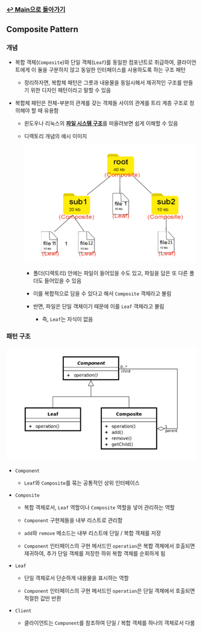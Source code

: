 ### [↩︎ Main으로 돌아가기](../../README.md)

## Composite Pattern

### 개념

- 복합 객체(`Composite`)와 단일 객체(`Leaf`)를 동일한 컴포넌트로 취급하여, 클라이언트에게 이 둘을 구분하지 않고 동일한 인터페이스를 사용하도록 하는 구조 패턴

  - 정리하자면, 복합체 패턴은 그릇과 내용물을 동일시해서 재귀적인 구조를 만들기 위한 디자인 패턴이라고 말할 수 있음

- 복합체 패턴은 전체-부분의 관계를 갖는 객체들 사이의 관계를 트리 계층 구조로 정의해야 할 때 유용함

  - 윈도우나 리눅스의 <b><u>파일 시스템 구조</u></b>를 떠올려보면 쉽게 이해할 수 있음

  - 디렉토리 개념의 예시 이미지

    ![composite_example](../../image/composite_example.png)

    - 폴더(디렉토리) 안에는 파일이 들어있을 수도 있고, 파일을 담은 또 다른 폴더도 들어있을 수 있음

    - 이를 복합적으로 담을 수 있다고 해서 `Composite` 객체라고 불림

    - 반면, 파일은 단일 객체이기 때문에 이를 `Leaf` 객체라고 불림

      - 즉, `Leaf`는 자식이 없음

### 패턴 구조

![composite](../../image/composite.png)

- `Component`

  - `Leaf`와 `Composite`를 묶는 공통적인 상위 인터페이스

- `Composite`

  - 복합 객체로서, `Leaf` 역할이나 `Composite` 역할을 넣어 관리하는 역할

  - `Component` 구현체들을 내부 리스트로 관리함

  - `add`와 `remove` 메소드는 내부 리스트에 단일 / 복합 객체를 저장

  - `Component` 인터페이스의 구현 메서드인 `operation`은 복합 객체에서 호출되면 재귀하여, 추가 단일 객체를 저장한 하위 복합 객체를 순회하게 됨

- `Leaf`

  - 단일 객체로서 단순하게 내용물을 표시하는 역할

  - `Component` 인터페이스의 구현 메서드인 `operation`은 단일 객체에서 호출되면 적절한 값만 반환

- `Client`

  - 클라이언트는 `Component`를 참조하여 단일 / 복합 객체를 하나의 객체로서 다룸
